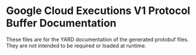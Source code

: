 # Google Cloud Executions V1 Protocol Buffer Documentation

These files are for the YARD documentation of the generated protobuf files.
They are not intended to be required or loaded at runtime.
